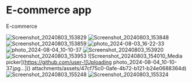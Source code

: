 # E-commerce app

E-commerce 

![Screenshot_20240803_153829](https://github.com/user-attachments/assets/45345474-c77f-4981-9f50-12f669db1dfc)
![Screenshot_20240803_153848](https://github.com/user-attachments/assets/42aefe46-30cd-4825-b829-aeaa5c038f47)
![Screenshot_20240803_153859](https://github.com/user-attachments/assets/37996586-a521-4ee3-92a3-312b859bb3a8)
![photo_2024-08-03_16-22-33](https://github.com/user-attachments/assets/a945d81c-91ee-4c2d-a928-7b87e6ef98c6)
![photo_2024-08-04_10-10-37](https://github.com/user-attachments/assets/07bba680-e70e-4d6a-b9cc-07ebe71db5d4)
![Screenshot_20240803_153920](https://github.com/user-attachments/assets/bb655e0f-44e8-486d-af31-82f8a9ee068b)
![Screenshot_20240803_153953](https://github.com/user-attachments/assets/757a172b-2b65-4730-9f96-72a22e84f0cb)
![Screenshot_20240803_154010_Media picker](https://github.com/user-![Uploading photo_2024-08-04_10-10-37.jpg…]()
attachments/assets/47cf75c0-0afe-4b72-b121-b24e0688364d)
![Screenshot_20240803_155248](https://github.com/user-attachments/assets/92089303-3033-4e1f-b5b4-280033500b1d)
![Screenshot_20240803_155324](https://github.com/user-attachments/assets/87336399-f858-47d2-9e12-535076df4f7a)
